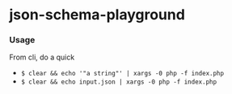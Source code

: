 # json-schema-playground

### Usage
From cli, do a quick
- `$ clear && echo '"a string"' | xargs -0 php -f index.php`
- `$ clear && echo input.json | xargs -0 php -f index.php`
